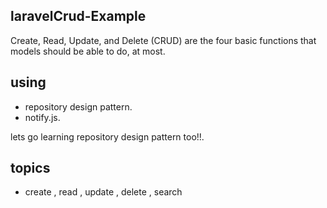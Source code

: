 

## laravelCrud-Example

Create, Read, Update, and Delete (CRUD) are the four basic functions that models should be able to do, at most.

## using

- repository design pattern.
- notify.js.
 

lets go learning repository design pattern too!!.

## topics

- create , read , update , delete , search 

